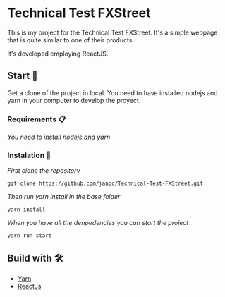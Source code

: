 # Technical Test FXStreet

This is my project for the Technical Test FXStreet. It's a simple webpage that is quite similar to one of their products.

It's developed employing ReactJS.

## Start 🚀

Get a clone of the project in local. You need to have installed nodejs and yarn
in your computer to develop the proyect.


### Requirements 📋

_You need to install nodejs and yarn_


### Instalation 🔧

_First clone the repository_

```
git clone https://github.com/janpc/Technical-Test-FXStreet.git
```

_Then run yarn install in the base folder_

```
yarn install
```

_When you have all the denpedencies you can start the project_

```
yarn run start
```


## Build with 🛠️

- [Yarn](https://classic.yarnpkg.com/en/docs/install/#windows-stable)
- [ReactJs](https://es.reactjs.org/)
